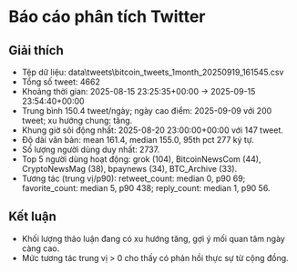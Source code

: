 # Báo cáo phân tích Twitter

## Giải thích
- Tệp dữ liệu: data\tweets\bitcoin_tweets_1month_20250919_161545.csv
- Tổng số tweet: 4662
- Khoảng thời gian: 2025-08-15 23:25:35+00:00 -> 2025-09-15 23:54:40+00:00
- Trung bình 150.4 tweet/ngày; ngày cao điểm: 2025-09-09 với 200 tweet; xu hướng chung: tăng.
- Khung giờ sôi động nhất: 2025-08-20 23:00:00+00:00 với 147 tweet.
- Độ dài văn bản: mean 161.4, median 155.0, 95th pct 277 ký tự.
- Số lượng người dùng duy nhất: 2737.
- Top 5 người dùng hoạt động: grok (104), BitcoinNewsCom (44), CryptoNewsMag (38), bpaynews (34), BTC_Archive (33).
- Tương tác (trung vị/p90): retweet_count: median 0, p90 69; favorite_count: median 5, p90 438; reply_count: median 1, p90 56.

## Kết luận
- Khối lượng thảo luận đang có xu hướng tăng, gợi ý mối quan tâm ngày càng cao.
- Mức tương tác trung vị > 0 cho thấy có phản hồi thực sự từ cộng đồng.
